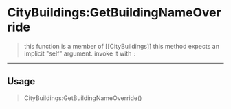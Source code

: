 # CityBuildings:GetBuildingNameOverride
> this function is a member of [[CityBuildings]]
> this method expects an implicit "self" argument. invoke it with `:`
-----
## Usage
> CityBuildings:GetBuildingNameOverride()
